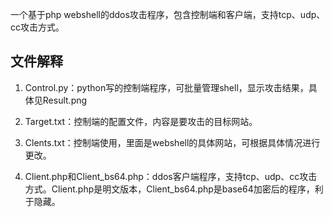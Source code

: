 
一个基于php webshell的ddos攻击程序，包含控制端和客户端，支持tcp、udp、cc攻击方式。

## 文件解释

1. Control.py：python写的控制端程序，可批量管理shell，显示攻击结果，具体见Result.png

2. Target.txt：控制端的配置文件，内容是要攻击的目标网站。

3. Clents.txt：控制端使用，里面是webshell的具体网站，可根据具体情况进行更改。

4. Client.php和Client_bs64.php：ddos客户端程序，支持tcp、udp、cc攻击方式。Client.php是明文版本，Client_bs64.php是base64加密后的程序，利于隐藏。

